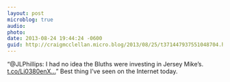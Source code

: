 ```yaml
---
layout: post
microblog: true
audio: 
photo: 
date: 2013-08-24 19:44:24 -0600
guid: http://craigmcclellan.micro.blog/2013/08/25/t371447937551048704.html
---
```

“@JLPhillips: I had no idea the Bluths were investing in Jersey Mike’s. [t.co/Li0380enX...](http://t.co/Li0380enXl)” Best thing I’ve seen on the Internet today.
